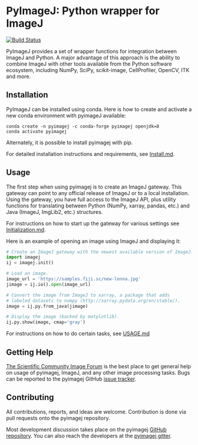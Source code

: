 # PyImageJ: Python wrapper for ImageJ

[![Build Status](https://travis-ci.org/imagej/pyimagej.svg?branch=master)](https://travis-ci.org/imagej/pyimagej)

PyImageJ provides a set of wrapper functions for integration between ImageJ
and Python. A major advantage of this approach is the ability to combine
ImageJ with other tools available from the Python software ecosystem,
including NumPy, SciPy, scikit-image, CellProfiler, OpenCV, ITK and more.

## Installation

PyImageJ can be installed using conda. Here is how to create and activate
a new conda environment with pyimageJ available:

```
conda create -n pyimagej -c conda-forge pyimagej openjdk=8
conda activate pyimagej
```

Alternately, it is possible to install pyimagej with pip.

For detailed installation instructions and requirements, see
[Install.md](doc/Install.md).

## Usage

The first step when using pyimagej is to create an ImageJ gateway.
This gateway can point to any official release of ImageJ or to a local
installation. Using the gateway, you have full access to the ImageJ API,
plus utility functions for translating between Python (NumPy, xarray,
pandas, etc.) and Java (ImageJ, ImgLib2, etc.) structures.

For instructions on how to start up the gateway for various settings see
[Initialization.md](doc/Initialization.md).

Here is an example of opening an image using ImageJ and displaying it:

```python
# Create an ImageJ gateway with the newest available version of ImageJ.
import imagej
ij = imagej.init()

# Load an image.
image_url = 'https://samples.fiji.sc/new-lenna.jpg'
jimage = ij.io().open(image_url)

# Convert the image from ImageJ to xarray, a package that adds
# labeled datasets to numpy (http://xarray.pydata.org/en/stable/).
image = ij.py.from_java(jimage)

# Display the image (backed by matplotlib).
ij.py.show(image, cmap='gray')
```

For instructions on how to do certain tasks, see [USAGE.md](doc/Usage.md)

## Getting Help

[The Scientific Community Image Forum](https://forum.image.sc/tag/pyimagej)
is the best place to get general help on usage of pyimagej, ImageJ, and any
other image processing tasks. Bugs can be reported to the pyimagej GitHub
[issue tracker](issues).

## Contributing

All contributions, reports, and ideas are welcome. Contribution is done
via pull requests onto the pyimagej repository.

Most development discussion takes place on the pyimagej
[GitHub repository](https://github.com/imagej/pyimagej).
You can also reach the developers at the
[pyimagej gitter](https://gitter.im/imagej/pyimagej).
